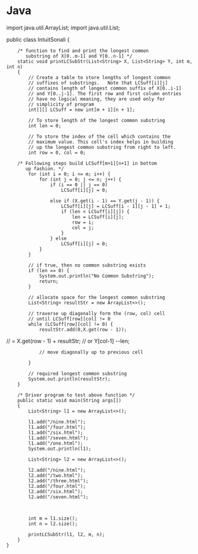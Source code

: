 # Java
import java.util.ArrayList;
import java.util.List;

public class IntuitSonali {



        /* function to find and print the longest common
           substring of X[0..m-1] and Y[0..n-1] */
        static void printLCSubStr(List<String> X, List<String> Y, int m, int n)
        {
            // Create a table to store lengths of longest common
            // suffixes of substrings.   Note that LCSuff[i][j]
            // contains length of longest common suffix of X[0..i-1]
            // and Y[0..j-1]. The first row and first column entries
            // have no logical meaning, they are used only for
            // simplicity of program
            int[][] LCSuff = new int[m + 1][n + 1];

            // To store length of the longest common substring
            int len = 0;

            // To store the index of the cell which contains the
            // maximum value. This cell's index helps in building
            // up the longest common substring from right to left.
            int row = 0, col = 0;

        /* Following steps build LCSuff[m+1][n+1] in bottom
           up fashion. */
            for (int i = 0; i <= m; i++) {
                for (int j = 0; j <= n; j++) {
                    if (i == 0 || j == 0)
                        LCSuff[i][j] = 0;

                    else if (X.get(i - 1) == Y.get(j - 1)) {
                        LCSuff[i][j] = LCSuff[i - 1][j - 1] + 1;
                        if (len < LCSuff[i][j]) {
                            len = LCSuff[i][j];
                            row = i;
                            col = j;
                        }
                    } else
                        LCSuff[i][j] = 0;
                }
            }

            // if true, then no common substring exists
            if (len == 0) {
                System.out.println("No Common Substring");
                return;
            }

            // allocate space for the longest common substring
            List<String> resultStr = new ArrayList<>();

            // traverse up diagonally form the (row, col) cell
            // until LCSuff[row][col] != 0
            while (LCSuff[row][col] != 0) {
                resultStr.add(0,X.get(row - 1));
//                = X.get(row - 1) + resultStr; // or Y[col-1]
                --len;

                // move diagonally up to previous cell

            }

            // required longest common substring
            System.out.println(resultStr);
        }

        /* Driver program to test above function */
        public static void main(String args[])
        {
            List<String> l1 = new ArrayList<>();

            l1.add("/nine.html");
            l1.add("/four.html");
            l1.add("/six.html");
            l1.add("/seven.html");
            l1.add("/one.html");
            System.out.println(l1);

            List<String> l2 = new ArrayList<>();

            l2.add("/nine.html");
            l2.add("/two.html");
            l2.add("/three.html");
            l2.add("/four.html");
            l2.add("/six.html");
            l2.add("/seven.html");



            int m = l1.size();
            int n = l2.size();

            printLCSubStr(l1, l2, m, n);
        }
    }



